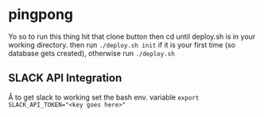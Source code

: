 # pingpong
Yo so to run this thing hit that clone button then cd until deploy.sh is in your working directory. then run `./deploy.sh init` if it is your first time (so database gets created), otherwise run `./deploy.sh`

## SLACK API Integration
Â
to get slack to working set the bash env. variable `export SLACK_API_TOKEN="<key goes here>"`
